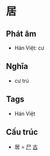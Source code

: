 # 居

## Phát âm
* Hán Việt: cư

## Nghĩa
* cư trú

## Tags
* Hán Việt

## Cấu trúc
* 居 = [尸](尸.md) [古](古.md)

<script>window.HANZI_FIELD='居';</script>